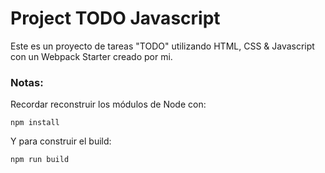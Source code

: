 # Project TODO Javascript

Este es un proyecto de tareas "TODO" utilizando HTML, CSS & Javascript
con un Webpack Starter creado por mi.

### Notas:
Recordar reconstruir los módulos de Node con:
```
npm install
```

Y para construir el build:
```
npm run build
```
